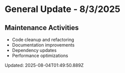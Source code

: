 # General Update - 8/3/2025

## Maintenance Activities

- Code cleanup and refactoring
- Documentation improvements
- Dependency updates
- Performance optimizations

Updated: 2025-08-04T01:49:50.889Z
